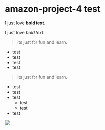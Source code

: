# amazon-project-4 test


I just love **bold text**.


I just love *bold text*.


> its just for fun and learn.


- test
- test
- test
- test


> its just for fun and learn.




- test
- test
- test
    - test
    - test
- test


![](https://mdg.imgix.net/assets/images/tux.png?auto=format&fit=clip&q=40&w=100)
